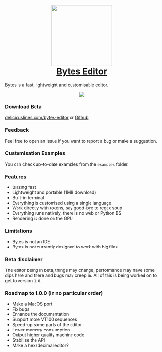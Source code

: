 <h1 align="center">
  <a href="https://deliciouslines.com/bytes-editor" target="_blank">
    <img width=200 height=200 src="https://deliciouslines.com/images/bytes_logo_512.png"/>
    <br/>
    Bytes Editor
  </a>
</h1>

Bytes is a fast, lightweight and customisable editor.

<p align="center">
  <img src="https://deliciouslines.com/images/bytes_screenshot_small.png"/>
</p>

### Download Beta
[deliciouslines.com/bytes-editor](https://deliciouslines.com/bytes-editor)
or
[Github](https://github.com/DeliciousLines/bytes-editor/releases/latest)

### Feedback
Feel free to open an issue if you want to report a bug or make a suggestion.

### Customisation Examples
You can check up-to-date examples from the ``examples`` folder.

### Features
- Blazing fast
- Lightweight and portable (1MB download)
- Built-in terminal
- Everything is customised using a single language
- Work directly with tokens, say good-bye to regex soup
- Everything runs natively, there is no web or Python BS
- Rendering is done on the GPU

### Limitations
- Bytes is not an IDE
- Bytes is not currently designed to work with big files

### Beta disclaimer
The editor being in beta, things may change, performance may have some dips here and there and bugs may creep in. All of this is being worked on to get to version `1.0`.

### Roadmap to 1.0.0 (in no particular order)
- Make a MacOS port
- Fix bugs
- Enhance the documentation
- Support more VT100 sequences
- Speed-up some parts of the editor
- Lower memory consumption
- Output higher quality machine code
- Stabilise the API
- Make a hexadecimal editor?
